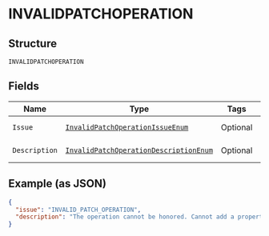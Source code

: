 
# INVALIDPATCHOPERATION

## Structure

`INVALIDPATCHOPERATION`

## Fields

| Name | Type | Tags | Description | Getter | Setter |
|  --- | --- | --- | --- | --- | --- |
| `Issue` | [`InvalidPatchOperationIssueEnum`](../../doc/models/invalid-patch-operation-issue-enum.md) | Optional | - | InvalidPatchOperationIssueEnum getIssue() | setIssue(InvalidPatchOperationIssueEnum issue) |
| `Description` | [`InvalidPatchOperationDescriptionEnum`](../../doc/models/invalid-patch-operation-description-enum.md) | Optional | - | InvalidPatchOperationDescriptionEnum getDescription() | setDescription(InvalidPatchOperationDescriptionEnum description) |

## Example (as JSON)

```json
{
  "issue": "INVALID_PATCH_OPERATION",
  "description": "The operation cannot be honored. Cannot add a property that's already present, use replace. Cannot remove a property thats not present, use add. Cannot replace a property thats not present, use add."
}
```

